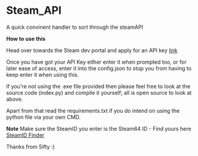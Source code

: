 # Steam_API
A quick convinent handler to sort through the steamAPI


**How to use this**

Head over towards the Steam dev portal and apply for an API key 
[link](https://steamcommunity.com/dev)

Once you have got your API Key either enter it when prompted too, or for later ease of access, enter it into the config.json to stop you from having to keep enter it when using this.


If you're not using the .exe file provided then please feel free to look at the source code (index.py) and compile it yourself; all is open source to look at above.

Apart from that read the requirements.txt if you do intend on using the python file via your own CMD.

**Note** 
Make sure the SteamID you enter is the Steam64 ID - Find yours here [SteamID Finder](https://steamid.io/)


Thanks from 5ifty :)
